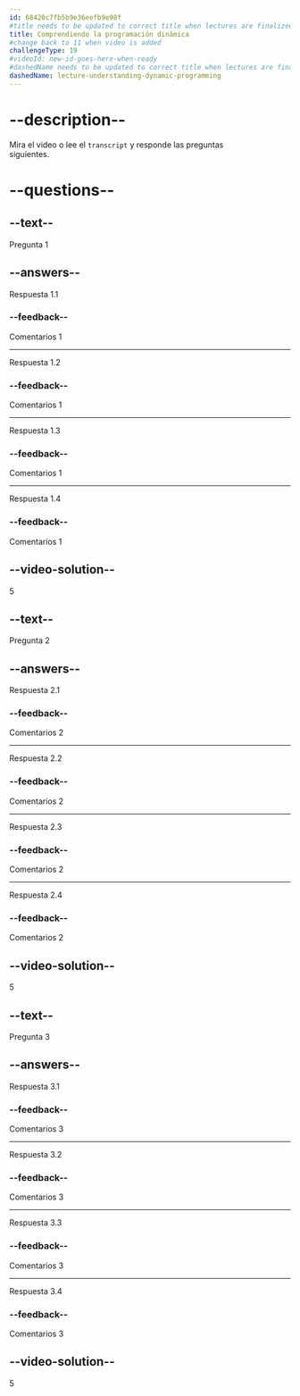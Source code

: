 ```yaml
---
id: 68420c7fb5b9e36eefb9e98f
#title needs to be updated to correct title when lectures are finalized
title: Comprendiendo la programación dinámica
#change back to 11 when video is added
challengeType: 19
#videoId: new-id-goes-here-when-ready
#dashedName needs to be updated to correct title when lectures are finalized
dashedName: lecture-understanding-dynamic-programming
---
```


# --description--

Mira el video o lee el `transcript` y responde las preguntas <br>siguientes.

# --questions--

## --text--

Pregunta 1

## --answers--

Respuesta 1.1

### --feedback--

Comentarios 1

---

Respuesta 1.2

### --feedback--

Comentarios 1

---

Respuesta 1.3

### --feedback--

Comentarios 1

---

Respuesta 1.4

### --feedback--

Comentarios 1

## --video-solution--

5

## --text--

Pregunta 2

## --answers--

Respuesta 2.1

### --feedback--

Comentarios 2

---

Respuesta 2.2

### --feedback--

Comentarios 2

---

Respuesta 2.3

### --feedback--

Comentarios 2

---

Respuesta 2.4

### --feedback--

Comentarios 2

## --video-solution--

5

## --text--

Pregunta 3

## --answers--

Respuesta 3.1

### --feedback--

Comentarios 3

---

Respuesta 3.2

### --feedback--

Comentarios 3

---

Respuesta 3.3

### --feedback--

Comentarios 3

---

Respuesta 3.4

### --feedback--

Comentarios 3

## --video-solution--

5

